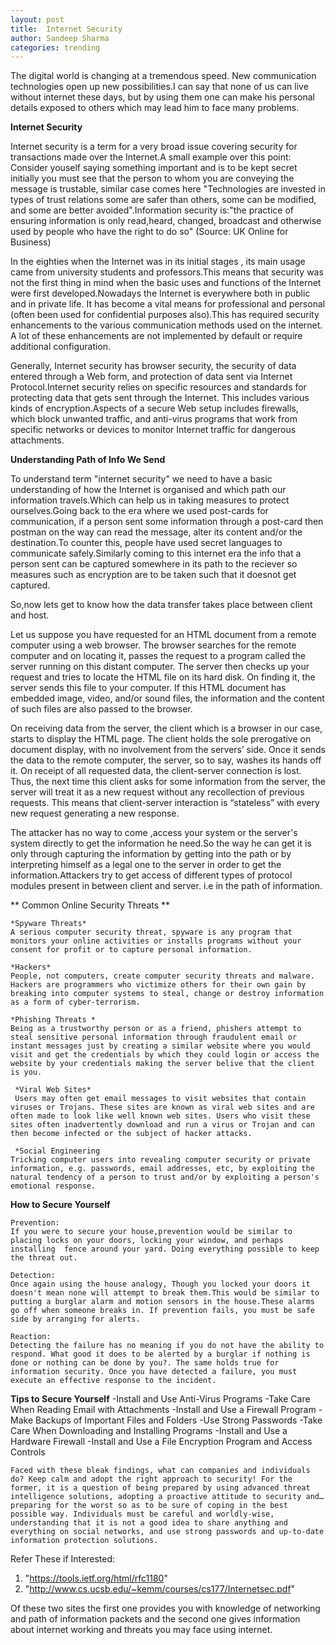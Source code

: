 ```yaml
---
layout: post
title:  Internet Security
author: Sandeep Sharma
categories: trending
---
```


The digital world is changing at a tremendous speed. New communication technologies open up new possibilities.I can say that none of us can live without internet these days, but by using them one can make his personal details exposed to others which may lead him to face many problems.

**Internet Security**

Internet security is a term for a very broad issue covering security for transactions made over the Internet.A small example over this point: Consider youself saying something important and is to be kept secret initially you must see that the person to whom you are conveying the message is trustable, similar case comes here "Technologies are invested in types of trust relations some are safer than others, some can be modified, and some are better avoided".Information security is:"the practice of ensuring information is only read,heard, changed, broadcast and otherwise used by people who have the right to do so" (Source: UK Online for Business) 

In the eighties when the Internet was in its initial stages , its main usage came from university students and professors.This means that security was not the first thing in mind when the basic uses and functions of the Internet were first developed.Nowadays the Internet is everywhere both in public and in private life. It has become a vital means for professional and personal (often been used for confidential purposes also).This has required security enhancements to the various communication methods used on the internet. A lot of these enhancements are not implemented by default or require additional configuration.

Generally, Internet security has browser security, the security of data entered through a Web form, and protection of data sent via Internet Protocol.Internet security relies on specific resources and standards for protecting data that gets sent through the Internet. This includes various kinds of encryption.Aspects of a secure Web setup includes firewalls, which block unwanted traffic, and anti-virus programs that work from specific networks or devices to monitor Internet traffic for dangerous attachments.

**Understanding Path of Info We Send**

To understand term "internet security" we need to have a basic understanding of how the Internet is organised and which path our information travels.Which can help us in taking measures to protect ourselves.Going back to the era where we used post-cards for communication, if a person sent some information through a post-card then postman on the way can read the message, alter its content and/or the destination.To counter this, people have used secret languages to communicate safely.Similarly coming to this internet era the info that a person sent can be captured somewhere in its path to the reciever so measures such as encryption are to be taken such that it doesnot get captured.

So,now lets get to know how the data transfer takes place between client and host.
     
Let us suppose you have requested for an HTML document from a remote computer using a web browser. The browser searches for the remote computer and on locating it, passes the request to a program called the server running on this distant computer. The server then checks up your request and tries to locate the HTML file on its hard disk. On finding it, the server sends this file to your computer. If this HTML document has embedded image, video, and/or sound files, the information and the content of such files are also passed to the browser.

On receiving data from the server, the client which is a browser in our case, starts to display the HTML page. The client holds the sole prerogative on document display, with no involvement from the servers’ side. Once it sends the data to the remote computer, the server, so to say, washes its hands off it. On receipt of all requested data, the client-server connection is lost. Thus, the next time this client asks for some information from the server, the server will treat it as a new request without any recollection of previous requests. This means that client-server interaction is “stateless” with every new request generating a new response.

The attacker has no way to come ,access your system or the server's system directly to get the information he need.So the way he can get it is only through capturing the information by getting into the path or by interpreting himself as a legal one to the server in order to get the information.Attackers try to get access of different types of protocol modules present in between client and server. i.e in the path of information.

** Common Online Security Threats ** 

	*Spyware Threats*
	A serious computer security threat, spyware is any program that monitors your online activities or installs programs without your consent for profit or to capture personal information. 
	
	*Hackers*
	People, not computers, create computer security threats and malware. Hackers are programmers who victimize others for their own gain by breaking into computer systems to steal, change or destroy information as a form of cyber-terrorism. 
  
	*Phishing Threats *
	Being as a trustworthy person or as a friend, phishers attempt to steal sensitive personal information through fraudulent email or instant messages just by creating a similar website where you would visit and get the credentials by which they could login or access the website by your credentials making the server belive that the client is you.
      
     *Viral Web Sites*
	 Users may often get email messages to visit websites that contain viruses or Trojans. These sites are known as viral web sites and are often made to look like well known web sites. Users who visit these sites often inadvertently download and run a virus or Trojan and can then become infected or the subject of hacker attacks.   
         
     *Social Engineering
	Tricking computer users into revealing computer security or private information, e.g. passwords, email addresses, etc, by exploiting the natural tendency of a person to trust and/or by exploiting a person's emotional response. 
 
**How to Secure Yourself**
	
	Prevention: 
	If you were to secure your house,prevention would be similar to placing locks on your doors, locking your window, and perhaps installing  fence around your yard. Doing everything possible to keep the threat out.

	Detection: 
	Once again using the house analogy, Though you locked your doors it doesn't mean none will attempt to break them.This would be similar to putting a burglar alarm and motion sensors in the house.These alarms go off when someone breaks in. If prevention fails, you must be safe side by arranging for alerts.
	
	Reaction:
	Detecting the failure has no meaning if you do not have the ability to respond. What good it does to be alerted by a burglar if nothing is done or nothing can be done by you?. The same holds true for information security. Once you have detected a failure, you must execute an effective response to the incident.
     
**Tips to Secure Yourself**
	-Install and Use Anti-Virus Programs
	-Take Care When Reading Email with Attachments
	-Install and Use a Firewall Program
	-Make Backups of Important Files and Folders
	-Use Strong Passwords
	-Take Care When Downloading and Installing Programs
	-Install and Use a Hardware Firewall
	-Install and Use a File Encryption Program and Access Controls
	

	Faced with these bleak findings, what can companies and individuals do? Keep calm and adopt the right approach to security! For the former, it is a question of being prepared by using advanced threat intelligence solutions, adopting a proactive attitude to security and… preparing for the worst so as to be sure of coping in the best possible way. Individuals must be careful and worldly-wise, understanding that it is not a good idea to share anything and everything on social networks, and use strong passwords and up-to-date information protection solutions.

Refer These if Interested:

1. "https://tools.ietf.org/html/rfc1180"   
2. "http://www.cs.ucsb.edu/~kemm/courses/cs177/Internetsec.pdf" 

Of these two sites the first one provides you with knowledge of networking and path of information packets and the second one gives information about internet working and threats you may face using internet.